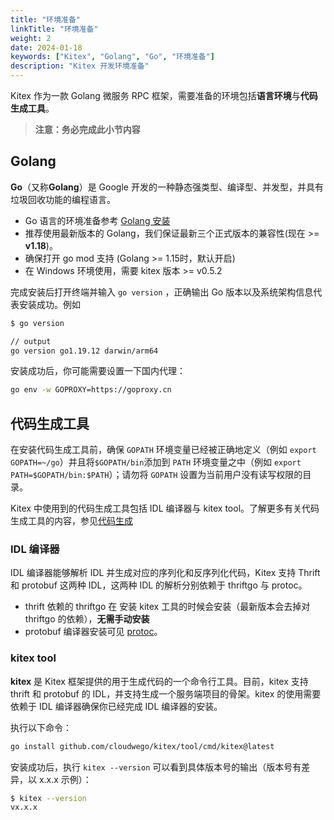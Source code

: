 ```yaml
---
title: "环境准备"
linkTitle: "环境准备"
weight: 2
date: 2024-01-18
keywords: ["Kitex", "Golang", "Go", "环境准备"]
description: "Kitex 开发环境准备"
---
```


Kitex 作为一款 Golang 微服务 RPC 框架，需要准备的环境包括**语言环境**与**代码生成工具**。

> **注意：务必完成此小节内容**

## Golang

**Go**（又称**Golang**）是 Google 开发的一种静态强类型、编译型、并发型，并具有垃圾回收功能的编程语言。

- Go 语言的环境准备参考 [Golang 安装](https://go.dev/doc/install)
- 推荐使用最新版本的 Golang，我们保证最新三个正式版本的兼容性(现在 >= **v1.18**)。
- 确保打开 go mod 支持 (Golang >= 1.15时，默认开启)
- 在 Windows 环境使用，需要 kitex 版本 >= v0.5.2

完成安装后打开终端并输入 `go version` ，正确输出 Go 版本以及系统架构信息代表安装成功。例如

```bash
$ go version

// output
go version go1.19.12 darwin/arm64
```

安装成功后，你可能需要设置一下国内代理：

```bash
go env -w GOPROXY=https://goproxy.cn
```

## 代码生成工具

在安装代码生成工具前，确保 `GOPATH` 环境变量已经被正确地定义（例如 `export GOPATH=~/go`）并且将`$GOPATH/bin`添加到 `PATH` 环境变量之中（例如 `export PATH=$GOPATH/bin:$PATH`）；请勿将 `GOPATH` 设置为当前用户没有读写权限的目录。

Kitex 中使用到的代码生成工具包括 IDL 编译器与 kitex tool。了解更多有关代码生成工具的内容，参见[代码生成](/zh/docs/kitex/tutorials/code-gen/)

### IDL 编译器

IDL 编译器能够解析 IDL 并生成对应的序列化和反序列化代码，Kitex 支持 Thrift 和 protobuf 这两种 IDL，这两种 IDL 的解析分别依赖于 thriftgo 与 protoc。

- thrift 依赖的 thriftgo 在 安装 kitex 工具的时候会安装（最新版本会去掉对 thriftgo 的依赖），**无需手动安装**
- protobuf 编译器安装可见 [protoc](https://github.com/protocolbuffers/protobuf/releases)。


### kitex tool

**kitex** 是 Kitex 框架提供的用于生成代码的一个命令行工具。目前，kitex 支持 thrift 和 protobuf 的 IDL，并支持生成一个服务端项目的骨架。kitex 的使用需要依赖于 IDL 编译器确保你已经完成 IDL 编译器的安装。

执行以下命令：

```bash
go install github.com/cloudwego/kitex/tool/cmd/kitex@latest
```

安装成功后，执行 `kitex --version` 可以看到具体版本号的输出（版本号有差异，以 x.x.x 示例）：

```bash
$ kitex --version
vx.x.x
```
